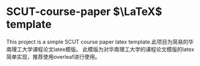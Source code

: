 # SCUT-course-paper $\LaTeX$ template
This project is a simple SCUT course paper latex template.此项目为简易的华南理工大学课程论文latex模版。
此模版为对华南理工大学的课程论文模版的latex简单实现，推荐使用overleaf进行使用。
